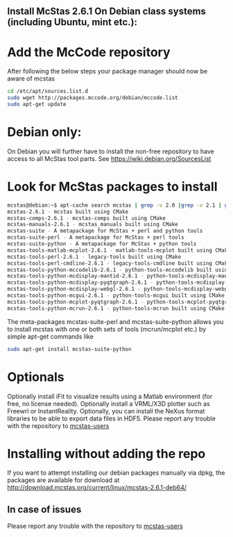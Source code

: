 ## Install McStas 2.6.1 On Debian class systems (including Ubuntu, mint etc.):

# Add the McCode repository
After following the below steps your package manager should now be aware of mcstas
```bash
cd /etc/apt/sources.list.d
sudo wget http://packages.mccode.org/debian/mccode.list
sudo apt-get update
```

# Debian only:
On Debian you will further have to install the non-free repository to have access to all McStas tool parts. See https://wiki.debian.org/SourcesList

# Look for McStas packages to install
```bash
mcstas@debian:~$ apt-cache search mcstas | grep -v 2.0 |grep -v 2.1 | grep -v 2.2 | grep -v 2.3 | grep -v 2.4 | grep -v 2.5
mcstas-2.6.1 - mcstas built using CMake
mcstas-comps-2.6.1 - mcstas-comps built using CMake
mcstas-manuals-2.6.1 - mcstas_manuals built using CMake
mcstas-suite - A metapackage for McStas + perl and python tools
mcstas-suite-perl - A metapackage for McStas + perl tools
mcstas-suite-python - A metapackage for McStas + python tools
mcstas-tools-matlab-mcplot-2.6.1 - matlab-tools-mcplot built using CMake
mcstas-tools-perl-2.6.1 - legacy-tools built using CMake
mcstas-tools-perl-cmdline-2.6.1 - legacy-tools-cmdline built using CMake
mcstas-tools-python-mccodelib-2.6.1 - python-tools-mccodelib built using CMake
mcstas-tools-python-mcdisplay-mantid-2.6.1 - python-tools-mcdisplay-mantid built using CMake
mcstas-tools-python-mcdisplay-pyqtgraph-2.6.1 - python-tools-mcdisplay-pyqtgraph built using CMake
mcstas-tools-python-mcdisplay-webgl-2.6.1 - python-tools-mcdisplay-webgl built using CMake
mcstas-tools-python-mcgui-2.6.1 - python-tools-mcgui built using CMake
mcstas-tools-python-mcplot-pyqtgraph-2.6.1 - python-tools-mcplot-pyqtgraph built using CMake
mcstas-tools-python-mcrun-2.6.1 - python-tools-mcrun built using CMake
```
The meta-packages mcstas-suite-perl and mcstas-suite-python allows you to install mcstas with one or both sets of tools (mcrun/mcplot etc.) by simple apt-get commands like
```bash
sudo apt-get install mcstas-suite-python
```
# Optionals
Optionally install iFit to visualize results using a Matlab environment (for free, no license needed).
Optionally install a VRML/X3D plotter such as Freewrl or InstantReality.
Optionally, you can install the NeXus format libraries to be able to export data files in HDF5.
Please report any trouble with the repository to [mcstas-users](mailto:mcstas-users@mcstas.org)

# Installing without adding the repo
If you want to attempt installing our debian packages manually via
dpkg, the packages are available for download at http://download.mcstas.org/current/linux/mcstas-2.6.1-deb64/

## In case of issues
Please report any trouble with the repository to [mcstas-users](mailto:mcstas-users@mcstas.org)


